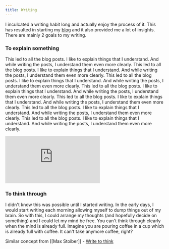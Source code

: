 ```yaml
---
title: Writing
---
```


I inculcated a writing habit long and actually enjoy the process of it. This has resulted in starting my [blog](https://aravindballa.com/writings) and it also provided me a lot of insights. There are mainly 2 goals to my writing.

### To explain something

This led to all the blog posts. I like to explain things that I understand. And while writing the posts, I understand them even more clearly.
This led to all the blog posts. I like to explain things that I understand. And while writing the posts, I understand them even more clearly.
This led to all the blog posts. I like to explain things that I understand. And while writing the posts, I understand them even more clearly.
This led to all the blog posts. I like to explain things that I understand. And while writing the posts, I understand them even more clearly.
This led to all the blog posts. I like to explain things that I understand. And while writing the posts, I understand them even more clearly.
This led to all the blog posts. I like to explain things that I understand. And while writing the posts, I understand them even more clearly.
This led to all the blog posts. I like to explain things that I understand. And while writing the posts, I understand them even more clearly.

<iframe class="video" src="https://www.youtube-nocookie.com/embed/Q57xFhaZYxw" frameborder="0" allow="accelerometer; autoplay; encrypted-media; gyroscope; picture-in-picture" allowfullscreen></iframe>

### To think through

I didn't know this was possible until I started writing. In the early days, I would start writing each morning allowing myself to dump things out of my brain. So with this, I could arrange my thoughts (and hopefully decide on something) and I could let my mind be free. You can't think through clearly when the mind is already full. <span class="highlight">Imagine you are pouring coffee in a cup which is already full with coffee.</span> It can't take anymore coffee, right?

Similar concept from [[Max Stoiber]] - [Write to think](https://notes.mxstbr.com/Write_to_think)
